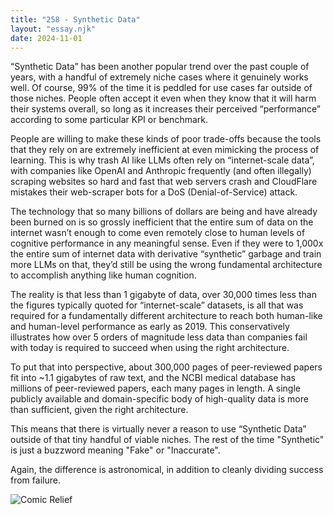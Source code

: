 ```yaml
---
title: "258 - Synthetic Data"
layout: "essay.njk"
date: 2024-11-01
---
```


“Synthetic Data” has been another popular trend over the past couple of years, with a handful of extremely niche cases where it genuinely works well. Of course, 99% of the time it is peddled for use cases far outside of those niches. People often accept it even when they know that it will harm their systems overall, so long as it increases their perceived “performance” according to some particular KPI or benchmark. 

People are willing to make these kinds of poor trade-offs because the tools that they rely on are extremely inefficient at even mimicking the process of learning. This is why trash AI like LLMs often rely on “internet-scale data”, with companies like OpenAI and Anthropic frequently (and often illegally) scraping websites so hard and fast that web servers crash and CloudFlare mistakes their web-scraper bots for a DoS (Denial-of-Service) attack. 

The technology that so many billions of dollars are being and have already been burned on is so grossly inefficient that the entire sum of data on the internet wasn’t enough to come even remotely close to human levels of cognitive performance in any meaningful sense. Even if they were to 1,000x the entire sum of internet data with derivative “synthetic” garbage and train more LLMs on that, they’d still be using the wrong fundamental architecture to accomplish anything like human cognition.

The reality is that less than 1 gigabyte of data, over 30,000 times less than the figures typically quoted for “internet-scale” datasets, is all that was required for a fundamentally different architecture to reach both human-like and human-level performance as early as 2019. This conservatively illustrates how over 5 orders of magnitude less data than companies fail with today is required to succeed when using the right architecture.

To put that into perspective, about 300,000 pages of peer-reviewed papers fit into ~1.1 gigabytes of raw text, and the NCBI medical database has millions of peer-reviewed papers, each many pages in length. A single publicly available and domain-specific body of high-quality data is more than sufficient, given the right architecture. 

This means that there is virtually never a reason to use “Synthetic Data” outside of that tiny handful of viable niches. The rest of the time "Synthetic" is just a buzzword meaning "Fake" or "Inaccurate".

Again, the difference is astronomical, in addition to cleanly dividing success from failure.

![Comic Relief](https://media.licdn.com/dms/image/v2/D5622AQGf0MNSFTJJng/feedshare-shrink_800/feedshare-shrink_800/0/1729661298512?e=1736985600&v=beta&t=Ub9WR5YKY0bAc4jWwZxP6mFgLmaR7bcqi4i3dfuyf1o)